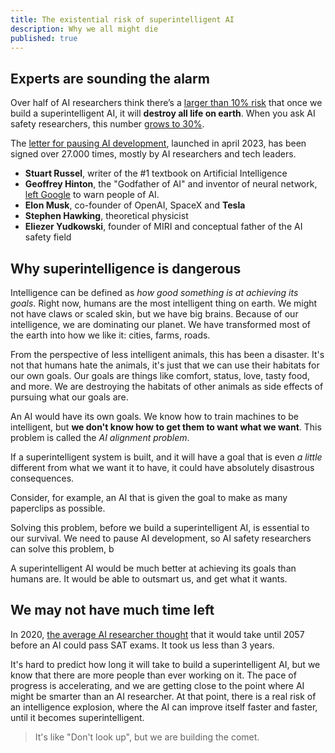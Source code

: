```yaml
---
title: The existential risk of superintelligent AI
description: Why we all might die
published: true
---
```

## Experts are sounding the alarm

Over half of AI researchers think there’s a [larger than 10% risk](https://aiimpacts.org/2022-expert-survey-on-progress-in-ai/) that once we build a superintelligent AI, it will **destroy all life on earth**.
When you ask AI safety researchers, this number [grows to 30%](https://forum.effectivealtruism.org/posts/8CM9vZ2nnQsWJNsHx/existential-risk-from-ai-survey-results).

The [letter for pausing AI development](https://futureoflife.org/open-letter/pause-giant-ai-experiments/), launched in april 2023, has been signed over 27.000 times, mostly by AI researchers and tech leaders.

- **Stuart Russel**, writer of the #1 textbook on Artificial Intelligence
- **Geoffrey Hinton**, the "Godfather of AI" and inventor of neural network, [left Google](https://fortune.com/2023/05/01/godfather-ai-geoffrey-hinton-quit-google-regrets-lifes-work-bad-actors/) to warn people of AI.
- **Elon Musk**, co-founder of OpenAI, SpaceX and **Tesla**
- **Stephen Hawking**, theoretical physicist
- **Eliezer Yudkowski**, founder of MIRI and conceptual father of the AI safety field

## Why superintelligence is dangerous

Intelligence can be defined as _how good something is at achieving its goals_.
Right now, humans are the most intelligent thing on earth.
We might not have claws or scaled skin, but we have big brains.
Because of our intelligence, we are dominating our planet.
We have transformed most of the earth into how we like it: cities, farms, roads.

From the perspective of less intelligent animals, this has been a disaster.
It's not that humans hate the animals, it's just that we can use their habitats for our own goals.
Our goals are things like comfort, status, love, tasty food, and more.
We are destroying the habitats of other animals as side effects of pursuing what our goals are.

An AI would have its own goals.
We know how to train machines to be intelligent, but **we don't know how to get them to want what we want**.
This problem is called the _AI alignment problem_.

If a superintelligent system is built, and it will have a goal that is even _a little_ different from what we want it to have,
it could have absolutely disastrous consequences.

Consider, for example, an AI that is given the goal to make as many paperclips as possible.


Solving this problem, before we build a superintelligent AI, is essential to our survival.
We need to pause AI development, so AI safety researchers can solve this problem, b

A superintelligent AI would be much better at achieving its goals than humans are.
It would be able to outsmart us, and get what it wants.


## We may not have much time left

In 2020, [the average AI researcher thought](https://www.metaculus.com/questions/3479/date-weakly-general-ai-is-publicly-known/) that it would take until 2057 before an AI could pass SAT exams. It took us less than 3 years.

It's hard to predict how long it will take to build a superintelligent AI, but we know that there are more people than ever working on it.
The pace of progress is accelerating, and we are getting close to the point where AI might be smarter than an AI researcher.
At that point, there is a real risk of an intelligence explosion, where the AI can improve itself faster and faster, until it becomes superintelligent.

> It's like "Don't look up", but we are building the comet.
